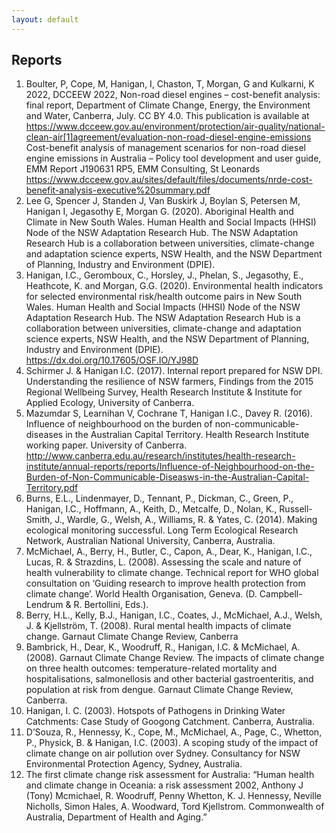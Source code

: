 ```yaml
---
layout: default
---
```


## Reports

1.	Boulter, P, Cope, M, Hanigan, I, Chaston, T, Morgan, G and Kulkarni, K 2022, DCCEEW 2022, Non-road diesel engines – cost-benefit analysis: final report, Department of Climate Change, Energy, the Environment and Water, Canberra, July. CC BY 4.0. This publication is available at https://www.dcceew.gov.au/environment/protection/air-quality/national-clean-air[1]agreement/evaluation-non-road-diesel-engine-emissions Cost-benefit analysis of management scenarios for non-road diesel engine emissions in Australia – Policy tool development and user guide, EMM Report J190631 RP5, EMM Consulting, St Leonards https://www.dcceew.gov.au/sites/default/files/documents/nrde-cost-benefit-analysis-executive%20summary.pdf
1. Lee G, Spencer J, Standen J, Van Buskirk J, Boylan S, Petersen M, Hanigan I, Jegasothy E, Morgan G. (2020). Aboriginal Health and Climate in New South Wales. Human Health and Social Impacts (HHSI) Node of the NSW Adaptation Research Hub. The NSW Adaptation Research Hub is a collaboration between universities, climate-change and adaptation science experts, NSW Health, and the NSW Department of Planning, Industry and Environment (DPIE).
1.	Hanigan, I.C., Geromboux, C., Horsley, J., Phelan, S., Jegasothy, E., Heathcote, K. and Morgan, G.G. (2020). Environmental health indicators for selected environmental risk/health outcome pairs in New South Wales. Human Health and Social Impacts (HHSI) Node of the NSW Adaptation Research Hub. The NSW Adaptation Research Hub is a collaboration between universities, climate-change and adaptation science experts, NSW Health, and the NSW Department of Planning, Industry and Environment (DPIE).  https://dx.doi.org/10.17605/OSF.IO/YJ98D 
1.	Schirmer J. & Hanigan I.C. (2017). Internal report prepared for NSW DPI. Understanding the resilience of NSW farmers, Findings from the 2015 Regional Wellbeing Survey, Health Research Institute & Institute for Applied Ecology, University of Canberra.
1.	Mazumdar S, Learnihan V, Cochrane T, Hanigan I.C., Davey R. (2016). Influence of neighbourhood on the burden of non-communicable-diseases in the Australian Capital Territory. Health Research Institute working paper. University of Canberra. http://www.canberra.edu.au/research/institutes/health-research-institute/annual-reports/reports/Influence-of-Neighbourhood-on-the-Burden-of-Non-Communicable-Diseasws-in-the-Australian-Capital-Territory.pdf  
1.	Burns, E.L., Lindenmayer, D., Tennant, P., Dickman, C., Green, P., Hanigan, I.C., Hoffmann, A., Keith, D., Metcalfe, D., Nolan, K., Russell-Smith, J., Wardle, G., Welsh, A., Williams, R. & Yates, C. (2014). Making ecological monitoring successful. Long Term Ecological Research Network, Australian National University, Canberra, Australia.
1.	McMichael, A., Berry, H., Butler, C., Capon, A., Dear, K., Hanigan, I.C., Lucas, R. & Strazdins, L. (2008). Assessing the scale and nature of health vulnerability to climate change. Technical report for WHO global consultation on ‘Guiding research to improve health protection from climate change’. World Health Organisation, Geneva. (D. Campbell-Lendrum & R. Bertollini, Eds.).
1.	Berry, H.L., Kelly, B.J., Hanigan, I.C., Coates, J., McMichael, A.J., Welsh, J. & Kjellström, T. (2008). Rural mental health impacts of climate change. Garnaut Climate Change Review, Canberra
1.	Bambrick, H., Dear, K., Woodruff, R., Hanigan, I.C. & McMichael, A. (2008). Garnaut Climate Change Review. The impacts of climate change on three health outcomes: temperature-related mortality and hospitalisations, salmonellosis and other bacterial gastroenteritis, and population at risk from dengue. Garnaut Climate Change Review, Canberra.
1.	Hanigan, I. C. (2003). Hotspots of Pathogens in Drinking Water Catchments: Case Study of Googong Catchment. Canberra, Australia.
1.	D’Souza, R., Hennessy, K., Cope, M., McMichael, A., Page, C., Whetton, P., Physick, B. & Hanigan, I.C. (2003). A scoping study of the impact of climate change on air pollution over Sydney. Consultancy for NSW Environmental Protection Agency, Sydney, Australia.
1.	The first climate change risk assessment for Australia: “Human health and climate change in Oceania: a risk assessment 2002, Anthony J (Tony) Mcmichael, R. Woodruff, Penny Whetton, K. J. Hennessy, Neville Nicholls, Simon Hales, A. Woodward, Tord Kjellstrom. Commonwealth of Australia, Department of Health and Aging.”
